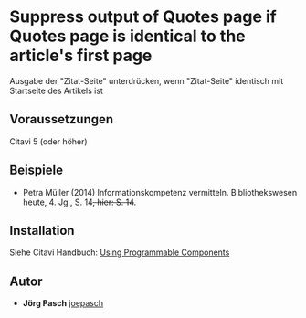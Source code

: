 # Suppress output of Quotes page if Quotes page is identical to the article's first page
Ausgabe der "Zitat-Seite" unterdrücken, wenn "Zitat-Seite" identisch mit Startseite des Artikels ist

## Voraussetzungen
Citavi 5 (oder höher)

## Beispiele

- Petra Müller (2014) Informationskompetenz vermitteln. Bibliothekswesen heute, 4. Jg., S. 14<del>, hier: S. 14</del>.

## Installation
Siehe Citavi Handbuch: [Using Programmable Components](https://www.citavi.com/programmable_components)

## Autor

* **Jörg Pasch** [joepasch](https://github.com/joepasch)
